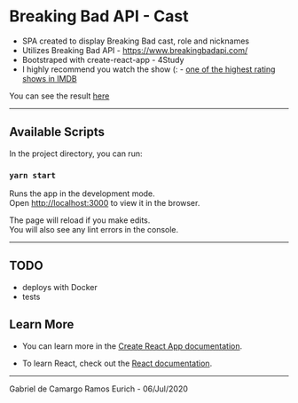 # Breaking Bad API - Cast
- SPA created to display Breaking Bad cast, role and nicknames 
- Utilizes Breaking Bad API - https://www.breakingbadapi.com/
- Bootstraped with create-react-app - 4Study
- I highly recommend you watch the show (: - [one of the highest rating shows in IMDB](https://www.imdb.com/title/tt0903747/)

You can see the result [here](https://breaking-bad-cast-api.herokuapp.com/)

<hr />

## Available Scripts

In the project directory, you can run:

### `yarn start` 

Runs the app in the development mode.<br />
Open [http://localhost:3000](http://localhost:3000) to view it in the browser.

The page will reload if you make edits.<br />
You will also see any lint errors in the console.
<hr />

## TODO

- deploys with Docker
- tests

## Learn More

- You can learn more in the [Create React App documentation](https://facebook.github.io/create-react-app/docs/getting-started).

- To learn React, check out the [React documentation](https://reactjs.org/).

<hr />

Gabriel de Camargo Ramos Eurich - 06/Jul/2020
